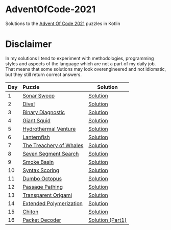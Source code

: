 # AdventOfCode-2021

Solutions to the [Advent Of Code 2021](https://adventofcode.com/2021) puzzles in Kotlin

# Disclaimer

In my solutions I tend to experiment with methodologies, programming styles and aspects of the language which are not a part of my daily job. That means that some solutions may look overengineered and not idiomatic, but they still return correct answers.

|Day| Puzzle| Solution|
|---|:-------|---------|
| 1 |[Sonar Sweep](https://adventofcode.com/2021/day/1) |[Solution](https://github.com/valerakostin/AdventOfCode-2021/blob/main/src/Day01.kt)|
| 2 |[Dive!](https://adventofcode.com/2021/day/2) |[Solution](https://github.com/valerakostin/AdventOfCode-2021/blob/main/src/Day02.kt)|
| 3 |[Binary Diagnostic](https://adventofcode.com/2021/day/3) |[Solution](https://github.com/valerakostin/AdventOfCode-2021/blob/main/src/Day03.kt)|
| 4 |[Giant Squid](https://adventofcode.com/2021/day/4) |[Solution](https://github.com/valerakostin/AdventOfCode-2021/blob/main/src/Day04.kt)|
| 5 |[Hydrothermal Venture](https://adventofcode.com/2021/day/5) |[Solution](https://github.com/valerakostin/AdventOfCode-2021/blob/main/src/Day05.kt)|
| 6 |[Lanternfish](https://adventofcode.com/2021/day/6) |[Solution](https://github.com/valerakostin/AdventOfCode-2021/blob/main/src/Day06.kt)|
| 7 |[The Treachery of Whales](https://adventofcode.com/2021/day/7) |[Solution](https://github.com/valerakostin/AdventOfCode-2021/blob/main/src/Day07.kt)|
| 8 |[Seven Segment Search](https://adventofcode.com/2021/day/8) |[Solution](https://github.com/valerakostin/AdventOfCode-2021/blob/main/src/Day08.kt)|
| 9 |[Smoke Basin](https://adventofcode.com/2021/day/9) |[Solution](https://github.com/valerakostin/AdventOfCode-2021/blob/main/src/Day09.kt)|
| 10 |[Syntax Scoring](https://adventofcode.com/2021/day/10) |[Solution](https://github.com/valerakostin/AdventOfCode-2021/blob/main/src/Day10.kt)|
| 11 |[Dumbo Octopus](https://adventofcode.com/2021/day/11) |[Solution](https://github.com/valerakostin/AdventOfCode-2021/blob/main/src/Day11.kt)|
| 12 |[Passage Pathing](https://adventofcode.com/2021/day/12) |[Solution](https://github.com/valerakostin/AdventOfCode-2021/blob/main/src/Day12.kt)|
| 13 |[Transparent Origami](https://adventofcode.com/2021/day/13) |[Solution](https://github.com/valerakostin/AdventOfCode-2021/blob/main/src/Day13.kt)|
| 14 |[Extended Polymerization](https://adventofcode.com/2021/day/14) |[Solution](https://github.com/valerakostin/AdventOfCode-2021/blob/main/src/Day14.kt)|
| 15 |[Chiton](https://adventofcode.com/2021/day/15) |[Solution](https://github.com/valerakostin/AdventOfCode-2021/blob/main/src/Day15.kt)|
| 16 |[Packet Decoder](https://adventofcode.com/2021/day/16) |[Solution (Part1)](https://github.com/valerakostin/AdventOfCode-2021/blob/main/src/Day16.kt)|



